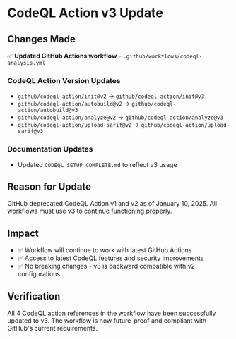 # CodeQL Action v3 Update

## Changes Made

✅ **Updated GitHub Actions workflow** - `.github/workflows/codeql-analysis.yml`

### CodeQL Action Version Updates

- `github/codeql-action/init@v2` → `github/codeql-action/init@v3`
- `github/codeql-action/autobuild@v2` → `github/codeql-action/autobuild@v3`
- `github/codeql-action/analyze@v2` → `github/codeql-action/analyze@v3`
- `github/codeql-action/upload-sarif@v2` → `github/codeql-action/upload-sarif@v3`

### Documentation Updates

- Updated `CODEQL_SETUP_COMPLETE.md` to reflect v3 usage

## Reason for Update

GitHub deprecated CodeQL Action v1 and v2 as of January 10, 2025. All workflows must use v3 to continue functioning properly.

## Impact

- ✅ Workflow will continue to work with latest GitHub Actions
- ✅ Access to latest CodeQL features and security improvements
- ✅ No breaking changes - v3 is backward compatible with v2 configurations

## Verification

All 4 CodeQL action references in the workflow have been successfully updated to v3. The workflow is now future-proof and compliant with GitHub's current requirements.
